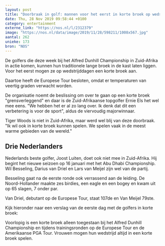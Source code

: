 ```yaml
---
layout: post
title: "Doorbraak in golf: mannen voor het eerst in korte broek op wedstrijddag"
date: Thu, 28 Nov 2019 09:58:44 +0100
category: entertainment
externe_link: "https://nos.nl/l/2312379"
image: "https://nos.nl/data/image/2019/11/28/598211/1008x567.jpg"
aantal: 262
unieke: 173
bron: "NOS"
---
```


<p>De golfers die deze week bij het Alfred Dunhill Championship in Zuid-Afrika in actie komen, kunnen hun traditionele lange broek in de kast laten liggen. Voor het eerst mogen ze op wedstrijddagen een korte broek aan.</p>
<p>Daartoe heeft de Europese Tour besloten, omdat er temperaturen van veertig graden verwacht worden.</p>
<p>De organisatie noemt de beslissing om over te gaan op een korte broek "grensverleggend" en daar is de Zuid-Afrikaanse topgolfer Ernie Els het wel mee eens. "We hebben het er al zo lang over. Ik denk dat dit een verbetering is voor de sport", aldus de viervoudig majorwinnaar.</p>
<p>Tiger Woods is niet in Zuid-Afrika, maar werd wel blij van deze doorbraak. "Ik wil ook in korte broek kunnen spelen. We spelen vaak in de meest warme gebieden van de wereld."</p>
<h2>Drie Nederlanders</h2>
<p>Nederlands beste golfer, Joost Luiten, doet ook niet mee in Zuid-Afrika. Hij begint het nieuwe seizoen op 16 januari met het Abu Dhabi Championship. Wil Besseling, Darius van Driel en Lars van Meijel zijn wel van de partij.</p>
<p>Besseling gaat na de eerste ronde ook verrassend aan de leiding. De Noord-Hollander maakte zes birdies, een eagle en een bogey en kwam uit op 65 slagen, 7 onder par.</p>
<p>Van Driel, debutant op de Europese Tour, staat 107de en Van Meijel 79ste.</p>
<p>Kijk hieronder naar een verslag van de eerste dag met de golfers in korte broek:</p>
<p>Voorlopig is een korte broek alleen toegestaan bij het Alfred Dunhill Championship en tijdens trainingsronden op de Europese Tour en de Amerikaanse PGA Tour. Vrouwen mogen hun wedstrijd altijd in een korte broek spelen.</p>
